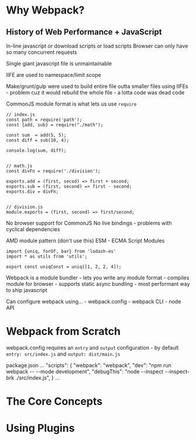 Why Webpack?
============

History of Web Performance + JavaScript
---------------------------------------
In-line javascript or download scripts or load scripts
Browser can only have so many concurrent requests

Single giant javascript file is unmaintainable

IIFE are used to namespace/limit scope

Make/grunt/gulp were used to build entire file outta smaller files using IIFEs
    - problem cuz it would rebuild the whole file
    - a lotta code was dead code


CommonJS module format is what lets us use `require`

    // index.js
    const path = require('path');
    const {add, sub} = require("./math");

    const sum  = add(5, 5);
    const diff = sub(10, 4);

    console.log(sum, diff);


    // math.js
    const divFn = require('./division');

    exports.add = (first, secod) => first + second;
    exports.sub = (first, second) => first - second;
    exports.div = divFn;


    // division.js
    module.exports = (first, second) => first/second;


No browser support for CommonJS
No live bindings
    - problems with cyclical dependencies


AMD module pattern (don't use this)
ESM - ECMA Script Modules

    import {uniq, forOf, bar} from 'lodash-es'
    import * as utils from 'utils';

    export const uniqConst = uniq([1, 2, 2, 4]);


Webpack is a module bundler
    - lets you write any module format
    - compiles module for browser
    - supports static async bundling
    - most performant way to ship javascript


Can configure webpack using...
    - webpack.config
    - webpack CLI
    - node API


Webpack from Scratch
====================

webpack.config requires an `entry` and `output` configuration
    - by default `entry: src/index.js` and `output: dist/main.js`

package.json
    ...
    "scripts": {
        "webpack": "webpack",
        "dev": "npm run webpack -- --mode development",
        "debugThis": "node --inspect --inspect-brk ./src/index.js",
    }
    ...


The Core Concepts
=================


Using Plugins
================
